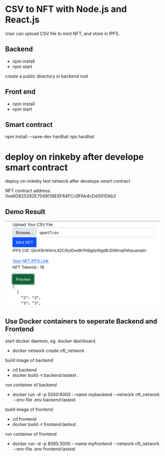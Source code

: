 # CSV to NFT with Node.js and React.js

User can upload CSV file to mint NFT, and store in IPFS.


## Backend
- npm install
- npm start

create a public directory in backend root

## Front end
- npm install
- npm start

## Smart contract

npm install --save-dev hardhat
npx hardhat

deploy on rinkeby after develope smart contract 
=======
deploy on rinkeby test network after develope smart contract 

NFT contract address: 0xe6D825262E7549f38E8F64FCc9FAb4cDd3010Ab3

## Demo Result

<img src="demo.png" width="500px" /> 

## Use Docker containers to seperate Backend and Frontend

start docker daemon, eg. docker dashboard.

- docker network create nft_network

build image of backend

- cd backend
- docker build -t backend:lastest .

run container of backend
- docker run -d -p 5000:8000 --name mybackend --network nft_network --env-file .env  backend:lastest

build image of frontend

- cd frontend
- docker build -t frontend:lastest .


run container of frontend
- docker run -d -p 8085:3000 --name myfrontend --network nft_network --env-file .env frontend:lastest


